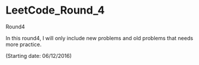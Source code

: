 # LeetCode_Round_4
Round4

In this round4, I will only include new problems and old problems that needs more practice.

(Starting date: 06/12/2016)
